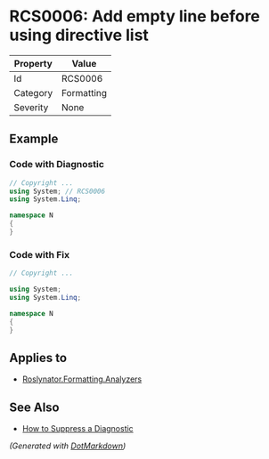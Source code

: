 # RCS0006: Add empty line before using directive list

| Property | Value      |
| -------- | ---------- |
| Id       | RCS0006    |
| Category | Formatting |
| Severity | None       |

## Example

### Code with Diagnostic

```csharp
// Copyright ...
using System; // RCS0006
using System.Linq;

namespace N
{
}
```

### Code with Fix

```csharp
// Copyright ...

using System;
using System.Linq;

namespace N
{
}
```

## Applies to

* [Roslynator.Formatting.Analyzers](https://www.nuget.org/packages/Roslynator.Formatting.Analyzers)

## See Also

* [How to Suppress a Diagnostic](../HowToConfigureAnalyzers.md#how-to-suppress-a-diagnostic)


*\(Generated with [DotMarkdown](http://github.com/JosefPihrt/DotMarkdown)\)*
